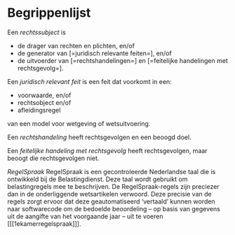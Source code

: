 # Begrippenlijst

Een <dfn data-lt="rechtssubjecten">rechtssubject</dfn> is
- de drager van rechten en plichten, en/of
- de generator van [=juridisch relevante feiten=], en/of
- de uitvoerder van [=rechtshandelingen=] en [=feitelijke handelingen met rechtsgevolg=].

Een <dfn data-lt="juridisch relevante feiten">juridisch relevant feit</dfn> is een feit dat voorkomt in een:

- voorwaarde, en/of
- rechtsobject en/of
- afleidingsregel

van een model voor wetgeving of wetsuitvoering.

Een <dfn data-lt="rechtshandelingen">rechtshandeling</dfn> heeft rechtsgevolgen en een beoogd doel.

Een <dfn data-lt="feitelijke handelingen met rechtsgevolg">feitelijke handeling met rechtsgevolg</dfn> heeft rechtsgevolgen, maar beoogt die rechtsgevolgen niet.

<dfn>RegelSpraak</dfn> RegelSpraak is een gecontroleerde Nederlandse taal die is ontwikkeld bij de Belastingdienst. Deze taal wordt gebruikt om belastingregels mee te beschrijven. De RegelSpraak-regels zijn preciezer dan in de onderliggende wetsartikelen verwoord. Deze precisie van de regels zorgt ervoor dat deze geautomatiseerd ‘vertaald’ kunnen worden naar softwarecode om de bedoelde beoordeling – op basis van gegevens uit de aangifte van het voorgaande jaar – uit te voeren [[[1ekamerregelspraak]]].
